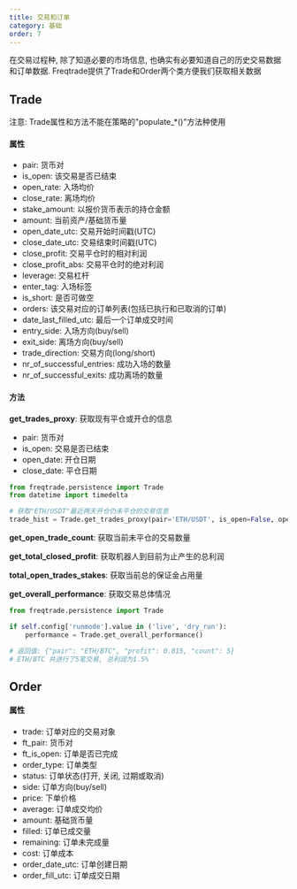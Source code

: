 ```yaml
---
title: 交易和订单
category: 基础
order: 7
---
```


在交易过程种, 除了知道必要的市场信息, 也确实有必要知道自己的历史交易数据和订单数据. Freqtrade提供了Trade和Order两个类方便我们获取相关数据

## Trade

注意: Trade属性和方法不能在策略的"populate_*()"方法种使用

#### 属性

- pair: 货币对
- is_open: 该交易是否已结束
- open_rate: 入场均价
- close_rate: 离场均价
- stake_amount: 以报价货币表示的持仓金额
- amount: 当前资产/基础货币量
- open_date_utc: 交易开始时间戳(UTC)
- close_date_utc: 交易结束时间戳(UTC)
- close_profit: 交易平仓时的相对利润
- close_profit_abs: 交易平仓时的绝对利润
- leverage: 交易杠杆
- enter_tag: 入场标签
- is_short: 是否可做空
- orders: 该交易对应的订单列表(包括已执行和已取消的订单)
- date_last_filled_utc: 最后一个订单成交时间
- entry_side: 入场方向(buy/sell)
- exit_side: 离场方向(buy/sell)
- trade_direction: 交易方向(long/short)
- nr_of_successful_entries: 成功入场的数量
- nr_of_successful_exits: 成功离场的数量

#### 方法

**get_trades_proxy**: 获取现有平仓或开仓的信息

- pair: 货币对
- is_open: 交易是否已结束
- open_date: 开仓日期
- close_date: 平仓日期

```python
from freqtrade.persistence import Trade
from datetime import timedelta

# 获取"ETH/USDT"最近两天开仓仍未平仓的交易信息
trade_hist = Trade.get_trades_proxy(pair='ETH/USDT', is_open=False, open_date=current_date - timedelta(days=2))
```

**get_open_trade_count**: 获取当前未平仓的交易数量

**get_total_closed_profit**: 获取机器人到目前为止产生的总利润

**total_open_trades_stakes**: 获取当前总的保证金占用量

**get_overall_performance**: 获取交易总体情况

```python
from freqtrade.persistence import Trade

if self.config['runmode'].value in ('live', 'dry_run'):
    performance = Trade.get_overall_performance()

# 返回值: {"pair": "ETH/BTC", "profit": 0.015, "count": 5}
# ETH/BTC 共进行了5笔交易, 总利润为1.5%
```

## Order

#### 属性

- trade: 订单对应的交易对象
- ft_pair: 货币对
- ft_is_open: 订单是否已完成
- order_type: 订单类型
- status: 订单状态(打开, 关闭, 过期或取消)
- side: 订单方向(buy/sell)
- price: 下单价格
- average: 订单成交均价
- amount: 基础货币量
- filled: 订单已成交量
- remaining: 订单未完成量
- cost: 订单成本
- order_date_utc: 订单创建日期
- order_fill_utc: 订单成交日期
